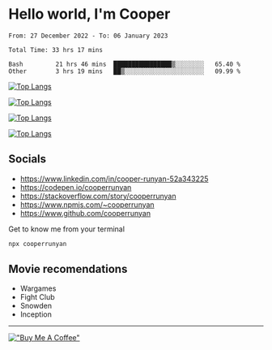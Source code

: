 # Hello world, I'm Cooper

<!--START_SECTION:waka-->

```text
From: 27 December 2022 - To: 06 January 2023

Total Time: 33 hrs 17 mins

Bash         21 hrs 46 mins  ████████████████▒░░░░░░░░   65.40 %
Other        3 hrs 19 mins   ██▒░░░░░░░░░░░░░░░░░░░░░░   09.99 %
```

<!--END_SECTION:waka-->

[![Top Langs](https://github-readme-stats.vercel.app/api?username=cooperrunyan&show_icons=true&border_color=555555&count_private=true&theme=github_dark&#gh-dark-mode-only)](https://github.com/anuraghazra/github-readme-stats#gh-dark-mode-only)

[![Top Langs](https://github-readme-stats.vercel.app/api?username=cooperrunyan&show_icons=true&count_private=true&border_color=555555&theme=github_default&#gh-light-mode-only)](https://github.com/anuraghazra/github-readme-stats#gh-light-mode-only)

[![Top Langs](https://github-readme-stats.vercel.app/api/top-langs/?username=cooperrunyan&show_icons=true&count_private=true&layout=compact&border_color=555555&theme=github_dark&#gh-dark-mode-only)](https://github.com/anuraghazra/github-readme-stats#gh-dark-mode-only)

[![Top Langs](https://github-readme-stats.vercel.app/api/top-langs/?username=cooperrunyan&show_icons=true&count_private=true&layout=compact&border_color=555555&theme=github_default&#gh-light-mode-only)](https://github.com/anuraghazra/github-readme-stats#gh-light-mode-only)

## Socials

- https://www.linkedin.com/in/cooper-runyan-52a343225
- https://codepen.io/cooperrunyan
- https://stackoverflow.com/story/cooperrunyan
- https://www.npmjs.com/~cooperrunyan
- https://www.github.com/cooperrunyan

Get to know me from your terminal
```bash
npx cooperrunyan
```


## Movie recomendations

- Wargames
- Fight Club
- Snowden
- Inception

---

[!["Buy Me A Coffee"](https://www.buymeacoffee.com/assets/img/custom_images/orange_img.png)](https://www.buymeacoffee.com/cooperrunyanE)
